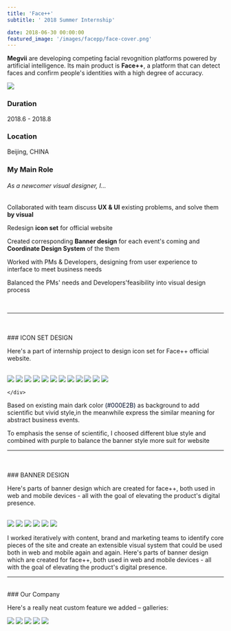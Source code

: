 ```yaml
---
title: 'Face++'
subtitle: ' 2018 Summer Internship'

date: 2018-06-30 00:00:00
featured_image: '/images/facepp/face-cover.png'
---
```


<p class="intro-text"> 

<b>Megvii</b> are developing competing facial revognition platforms powered by artificial intelligence. Its main product is <b>Face++</b>, a platform that can detect faces and confirm people's identities with a high degree of accuracy. </p>

![](/images/facepp/facecover.png)

###  **Duration** 
2018.6 - 2018.8

###  **Location** 
Beijing, CHINA

###  **My Main Role**  
###### As a newcomer visual designer, I...
Collaborated with team discuss **UX & UI** existing problems, and solve them **by visual**

Redesign **icon set** for official website

Created corresponding **Banner design** for each event's coming and **Coordinate Design System** of the them

Worked with PMs & Developers, designing from user experience to interface to meet business needs

Balanced the PMs' needs and Developers'feasibility into visual design process 

<br>

---

<br>
<br>
### ICON SET DESIGN

Here's a part of internship project to design icon set for Face++ official website.

<br>
<div class="gallery" data-columns="3">
	<img src="/images/facepp/icon/icon1.png">
   <img src="/images/facepp/icon/icon2.png">
   	<img src="/images/facepp/icon/icon3.png">
   	<img src="/images/facepp/icon/icon4.png">
   	<img src="/images/facepp/icon/icon5.png">
   	<img src="/images/facepp/icon/icon6.png">
   	<img src="/images/facepp/icon/icon7.png">
   	<img src="/images/facepp/icon/icon8.png">
   	<img src="/images/facepp/icon/icon9.png">
   	<img src="/images/facepp/icon/icon10.png"> 	<img src="/images/facepp/icon/icon11.png">
   	<img src="/images/facepp/icon/icon12.png">
   			
	</div>

Based on existing main dark color <span style="color:#000E2B">(#000E2B)</span> as background to add scientific but vivid style,in the meanwhile express the similar meaning for abstract business events.

To emphasis the sense of scientific, I choosed different blue style and combined with purple to balance the banner style more suit for website

---

<br>
<br>
### BANNER DESIGN

Here's parts of banner design which are created for face++, both used in web and mobile devices - all with the goal of elevating the product's digital presence.

<br>
<div class="gallery" data-columns="3">
	<img src="/images/facepp/1quick-guide.png">
	<img src="/images/facepp/2face-detection.png">
	<img src="/images/facepp/3face-merging.png">
	<img src="/images/facepp/4face-searching.png">
	<img src="/images/facepp/5face-merging-API.png">
	<img src="/images/facepp/6faceID.png">
</div>

I worked iteratively with content, brand and marketing teams to identify core pieces of the site and create an extensible visual system that could be used both in web and mobile again and again.
Here's parts of banner design which are created for face++, both used in web and mobile devices - all with the goal of elevating the product's digital presence.

---

<br>
### Our Company 

Here's a really neat custom feature we added – galleries:

<div class="gallery" data-columns="3">
	<img src="/images/facepp/workingPhoto/1.jpg">
	<img src="/images/facepp/workingPhoto/2.jpg">
	<img src="/images/facepp/workingPhoto/3.jpg">
	<img src="/images/facepp/workingPhoto/4.jpg">
	<img src="/images/facepp/workingPhoto/5.jpg">
</div>





